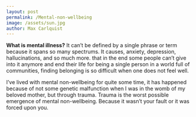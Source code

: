 ```yaml
---
layout: post
permalink: /Mental-non-wellbeing
image: /assets/sun.jpg
author: Max Carlquist
---
```


__What is mental illness?__ It can’t be defined by a single phrase or term because it spans so many spectrums. It causes, anxiety, depression, hallucinations, and so much more. that in the end some people can’t give into it anymore and end their life for being a single person in a world full of communities, finding belonging is so difficult when one does not feel well.

I’ve lived with mental non-wellbeing for quite some time, it has happened because of not some genetic malfunction when I was in the womb of my beloved mother, but through trauma. Trauma is the worst possible emergence of mental non-wellbeing. Because it wasn’t your fault or it was forced upon you. 